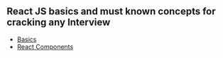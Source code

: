 ## React JS basics and must known concepts for cracking any Interview

- [Basics](./Basics.md)
- [React Components](Components.md)
